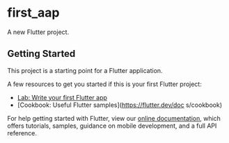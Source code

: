 # first_aap

A new Flutter project.

## Getting Started

This project is a starting point for a Flutter application.

A few resources to get you started if this is your first Flutter project:

- [Lab: Write your first Flutter app](https://flutter.dev/docs/get-started/codelab)
- [Cookbook: Useful Flutter samples](https://flutter.dev/doc    s/cookbook)

For help getting started with Flutter, view our
[online documentation](https://flutter.dev/docs), which offers tutorials,
samples, guidance on mobile development, and a full API reference.
